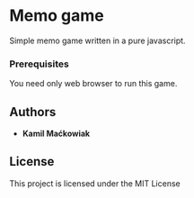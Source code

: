 # Memo game

Simple memo game written in a pure javascript.

### Prerequisites

You need only web browser to run this game.

## Authors

* **Kamil Maćkowiak** 

## License

This project is licensed under the MIT License 


